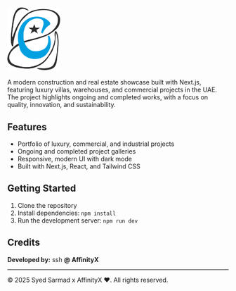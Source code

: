 # <img src="public/images/dark.png" alt="Logo" width="120" style="vertical-align:middle;" />



A modern construction and real estate showcase built with Next.js, featuring luxury villas, warehouses, and commercial projects in the UAE. The project highlights ongoing and completed works, with a focus on quality, innovation, and sustainability.

## Features
- Portfolio of luxury, commercial, and industrial projects
- Ongoing and completed project galleries
- Responsive, modern UI with dark mode
- Built with Next.js, React, and Tailwind CSS

## Getting Started
1. Clone the repository
2. Install dependencies: `npm install`
3. Run the development server: `npm run dev`

## Credits
**Developed by:** ssh 
**@ AffinityX**

---

© 2025 Syed Sarmad x AffinityX ❤️. All rights reserved.
